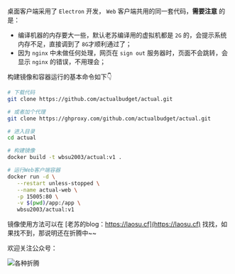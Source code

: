 桌面客户端采用了 `Electron` 开发， `Web` 客户端共用的同一套代码，**需要注意** 的是：

- 编译机器的内存要大一些，默认老苏编译用的虚拟机都是 `2G` 的，会提示系统内存不足，直接调到了 `8G`才顺利通过了；
- 因为 `nginx` 中未做任何处理，网页在 `sign out` 服务器时，页面不会跳转，会显示 `nginx` 的错误，不用理会；

构建镜像和容器运行的基本命令如下👇

```bash
# 下载代码
git clone https://github.com/actualbudget/actual.git

# 或者加个代理
git clone https://ghproxy.com/github.com/actualbudget/actual.git

# 进入目录  
cd actual

# 构建镜像
docker build -t wbsu2003/actual:v1 .

# 运行Web客户端容器
docker run -d \
   --restart unless-stopped \
   --name actual-web \
   -p 15005:80 \
   -v $(pwd)/app:/app \
   wbsu2003/actual:v1
```


镜像使用方法可以在 [老苏的blog：https://laosu.cf](https://laosu.cf)  找找，如果找不到，那说明还在折腾中~~

欢迎关注公众号：

![各种折腾](https://laosu.cf/uploads/wechat-qcode.jpg)
